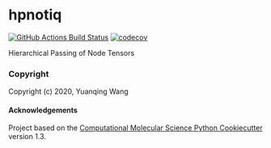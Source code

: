 hpnotiq
==============================
[//]: # (Badges)
[![GitHub Actions Build Status](https://github.com/REPLACE_WITH_OWNER_ACCOUNT/hpnotiq/workflows/CI/badge.svg)](https://github.com/REPLACE_WITH_OWNER_ACCOUNT/hpnotiq/actions?query=branch%3Amaster+workflow%3ACI)
[![codecov](https://codecov.io/gh/REPLACE_WITH_OWNER_ACCOUNT/hpnotiq/branch/master/graph/badge.svg)](https://codecov.io/gh/REPLACE_WITH_OWNER_ACCOUNT/hpnotiq/branch/master)


Hierarchical Passing of Node Tensors

### Copyright

Copyright (c) 2020, Yuanqing Wang


#### Acknowledgements
 
Project based on the 
[Computational Molecular Science Python Cookiecutter](https://github.com/molssi/cookiecutter-cms) version 1.3.

